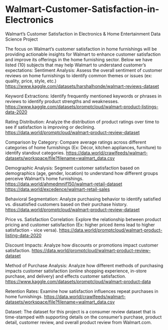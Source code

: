 # Walmart-Customer-Satisfaction-in-Electronics
Walmart’s Customer Satisfaction in Electronics &amp; Home Entertainment Data Science Project

The focus on Walmart’s customer satisfaction in home furnishings will be providing actionable insights for Walmart to enhance customer satisfaction and improve its offerings in the home furnishing sector. Below we have listed (10) subjects that may help Walmart to understand customer’s expectations:
Sentiment Analysis: Assess the overall sentiment of customer reviews on home furnishings to identify common themes or issues (ex: quality, price, style, etc.)
https://www.kaggle.com/datasets/harshalhonde/walmart-reviews-dataset

Keyword Extractions: Identify frequently mentioned keywords or phrases in reviews to identify product strengths and weaknesses.
https://www.kaggle.com/datasets/promptcloud/walmart-product-listings-data-2020

Rating Distribution: Analyze the distribution of product ratings over time to see if satisfaction is improving or declining. 
https://data.world/promptcloud/walmart-product-review-dataset

Comparison by Category: Compare average ratings across different categories of home furnishings (Ex: Décor, kitchen appliances, furniture) to identify standout categories.
https://data.world/crawlfeeds/walmart-datasets/workspace/file?filename=walmart_data.csv

Demographic Analysis: Segment customer satisfaction based on demographics (age, gender, location) to understand how different groups perceive Walmart’s home furnishings. 
https://data.world/ahmedmnif150/walmart-retail-dataset
https://data.world/excedence/walmart-retail-sales

Behavioral Segmentation: Analyze purchasing behavior to identify satisfied vs. dissatisfied customers based on their purchase history.
https://data.world/promptcloud/walmart-product-review-dataset

Price vs. Satisfaction Correlation: Explore the relationship between product pricing and customer satisfaction (Ex: higher priced items lead to higher satisfaction - vice versa). 
https://data.world/promptcloud/walmart-product-listing-data-2020

Discount Impacts: Analyze how discounts or promotions impact customer satisfaction.
https://data.world/promptcloud/walmart-product-review-dataset

Method of Purchase Analysis: Analyze how different methods of purchasing impacts customer satisfaction (online shopping experience, in-store purchase, and delivery) and effects customer satisfaction.
https://www.kaggle.com/datasets/promptcloud/walmart-product-data

Retention Rates: Examine how satisfaction influences repeat purchases in home furnishings. 
https://data.world/crawlfeeds/walmart-datasets/workspace/file?filename=walmart_data.csv


Dataset:
The dataset for this project is a consumer review dataset that is time-stamped with supporting details on the consumer’s purchase, product detail, customer review, and overall product review from Walmart.com. 

